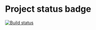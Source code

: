 # Project status badge

[![Build status](https://ci.appveyor.com/api/projects/status/2vdm6hg4dtidhg8m/branch/main?svg=true)](https://ci.appveyor.com/project/SKS81/rest/branch/main)

